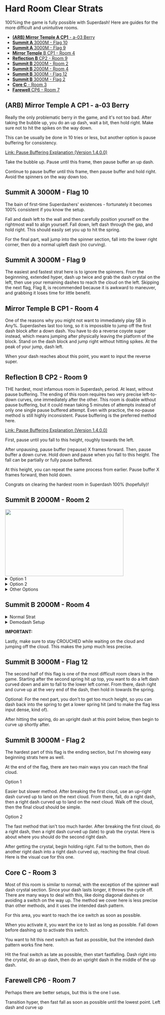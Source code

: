 # Hard Room Clear Strats

100%ing the game is fully possible with Superdash! Here are guides for the more difficult and unintuitive rooms.

   - [**(ARB) Mirror Temple A CP1** - a-03 Berry](#arb-mirror-temple-a-cp1---a-03-berry)
   - [**Summit A** 3000M - Flag 10](#summit-a-3000m---flag-10)
   - [**Summit A** 3000M - Flag 9](#summit-a-3000m---flag-9)
   - [**Mirror Temple** B CP1 - Room 4](#mirror-temple-b-cp1---room-4)
   - [**Reflection B** CP2 - Room 9](#reflection-b-cp2---room-9)
   - [**Summit B** 2000M - Room 2](#summit-b-2000m---room-2)
   - [**Summit B** 2000M - Room 4](#summit-b-2000m---room-4)
   - [**Summit B** 3000M - Flag 12](#summit-b-3000m---flag-12)
   - [**Summit B** 3000M - Flag 2](#summit-b-3000m---flag-2)
   - [**Core C** - Room 3](#core-c---room-3)
   - [**Farewell** CP6 - Room 7](#farewell-cp6---room-7)

 ## (ARB) Mirror Temple A CP1 - a-03 Berry

Really the only problematic berry in the game, and it's not too bad. After taking the bubble up, you do an up dash, wait a bit, then hold right. Make sure not to hit the spikes on the way down.

This can be usually be done in 10 tries or less, but another option is pause buffering for consistency.


[Link: Pause Buffering Explanation (Version 1.4.0.0)](https://youtu.be/ZRGMMsY8QoI?t=404)

Take the bubble up. Pause until this frame, then pause buffer an up dash.

Continue to pause buffer until this frame, then pause buffer and hold right. Avoid the spinners on the way down too.

 ## Summit A 3000M - Flag 10
 
 The bain of first-time Superdashers' existences - fortunately it becomes 100% consistent if you know the setup. 
 
 Fall and dash left to the wall and then carefully position yourself on the rightmost wall to align yourself. Fall down, left dash through the gap, and hold right. This should easily set you up to hit the spring.
 
 For the final part, wall jump into the spinner section, fall into the lower right corner, then do a normal upleft dash (no curving). 
 
 ## Summit A 3000M - Flag 9
 
 The easiest and fastest strat here is to ignore the spinners. From the beginnning, extended hyper, dash up twice and grab the dash crystal on the left, then use your remaining dashes to reach the cloud on the left. Skipping the next flag, Flag 8, is recommended because it is awkward to maneuver, and grabbing it loses time for little benefit.
 
 ## Mirror Temple B CP1 - Room 4
One of the reasons why you might not want to immediately play 5B in Any%. Superdashes last too long, so it is impossible to jump off the first dash block after a down dash. You have to do a reverse coyote super instead, which means jumping after physically leaving the platform of the block. Stand on the dash block and jump right without hitting spikes. At the peak of your jump, dash left.

When your dash reaches about this point, you want to input the reverse super.
 
 ## Reflection B CP2 - Room 9
 
THE hardest, most infamous room in Superdash, period. At least, without pause buffering. The ending of this room requires two very precise left-to-down curves, one immediately after the other. This room is doable without pause buffering, but it could mean taking 5 minutes of attempts instead of only one single pause buffered attempt. Even with practice, the no-pause method is still highly inconsistent. Pause buffering is the preferred method here.

[Link: Pause Buffering Explanation (Version 1.4.0.0)](https://youtu.be/ZRGMMsY8QoI?t=404)

First, pause until you fall to this height, roughly towards the left. 

After unpausing, pause buffer (repause) X frames forward. Then, pause buffer a down curve. Hold down and pause when you fall to this height. The fall can be partially or fully pause buffered.

At this height, you can repeat the same process from earlier. Pause buffer X frames forward, then hold down.

Congrats on clearing the hardest room in Superdash 100% (hopefully)!

 ## Summit B 2000M - Room 2

<img src="https://github.com/kivkivov/Celeste-Superdash-Resources/blob/main/(media)/2000m2.webp" width="384" height="216"/>

   <details>
      <summary>Option 1</summary>
   
The hard part of this room is falling through the gap right before the end section. The beginning cycle shown here lets you enter the hard section as soon as possible, which is important. As soon as you up-right dash into the hard section, fall down to the lowest, leftmost area as shown below. The hitboxes are shown in red, so you can go more left than you think you can.

Initiate a right dash, then begin to hold up when you reach the area indicated here.

Fall down, grab the block, and the rest of the room should be simple. This is the 'simplest' strat here but it may be more precise for some than Option 2.
   
   </details>

   <details>
      <summary>Option 2</summary>

Unlike in Option 1, the beginning cycle sets you up to enter the hard section as late as possible. When you enter the hard section, do a right dash curved down so that you hit the spring. Then, you can down dash and right dash to grab the side of the block safely.

   </details>

   <details>
      <summary>Other Options</summary>

Pretty difficult, so I wouldn't recommend. It's good if you hate curving maybe lol????? The idea is to grab the block at the right pixel, then demodash right, timed precisely before you are about to touch the spikes.

I don't think this is good but I might as well put it here.

   </details>

 ## Summit B 2000M - Room 4
 
   <details>
      <summary>Normal Strat</summary>

For the ending cloud of this room, you do a left dash curved down. For the second dash, you have two options.

**Right Dash Curved Up**
   
Start the dash from lower, and try to curve up later so you don't hit the spikes.

**Right Dash Curved Down**
   
Start the dash from higher so you can give your dash more time to curve down.

   </details>
   
   <details>
      <summary>Demodash Setup</summary>
Decent alternative to the normal strat.

Grab the highest Badeline orb, then fall back down and grab the higher block.

Align on this pixel (Madeline's highest pixel is X pixels above the top of the block.). Do a max height wall jump. At the peak of the jump, demodash left, then dash down to stop yourself on the cloud.

   </details>

**IMPORTANT:** 

Lastly, make sure to stay CROUCHED while waiting on the cloud and jumping off the cloud. This makes the jump much less precise.

 ## Summit B 3000M - Flag 12
 
 The second half of this flag is one of the most difficult room clears in the game. Starting after the second spring hit up top, you want to do a left dash curved down and aim to fall to the lower left corner. From there, dash right and curve up at the very end of the dash, then hold in towards the spring. 
 
 Optional: For the next part, you don't to get too much height, so you can dash back into the spring to get a lower spring hit (and to make the flag less input dense, kind of).
 
 After hitting the spring, do an upright dash at this point below, then begin to curve up shortly after.
 
 ## Summit B 3000M - Flag 2
 
 The hardest part of this flag is the ending section, but I'm showing easy beginning strats here as well.
 
 At the end of the flag, there are two main ways you can reach the final cloud.
 
 Option 1
 
 Easier but slower method. After breaking the first cloud, use an up-right dash curved up to land on the next cloud. From there, fall, do a right dash, then a right dash curved up to land on the next cloud. Walk off the cloud, then the final cloud should be simple.
 
 Option 2
 
The fast method that isn't too much harder. After breaking the first cloud, do a right dash, then a right dash curved up (late) to grab the crystal. Here is about where you should do the second right dash.
 
After getting the crystal, begin holding right. Fall to the bottom, then do another right dash into a right dash curved up, reaching the final cloud. Here is the visual cue for this one.
 
 ## Core C - Room 3 ##
 
 Most of this room is similar to normal, with the exception of the spinner wall dash crystal section. Since your dash lasts longer, it throws the cycle off. There are many ways to deal with this, like doing diagonal dashes or avoiding a switch on the way up. The method we cover here is less precise than other methods, and it uses the intended dash pattern.
 
For this area, you want to reach the ice switch as soon as possible.

When you activate it, you want the ice to last as long as possible. Fall down before dashing up to activate this switch.

You want to hit this next switch as fast as possible, but the intended dash pattern works fine here.

Hit the final switch as late as possible, then start fastfalling. Dash right into the crystal, do an up dash, then do an upright dash in the middle of the up dash.





 
 ## Farewell CP6 - Room 7
 
 Perhaps there are better setups, but this is the one I use.
 
 Transition hyper, then fast fall as soon as possible until the lowest point. Left dash and curve up


